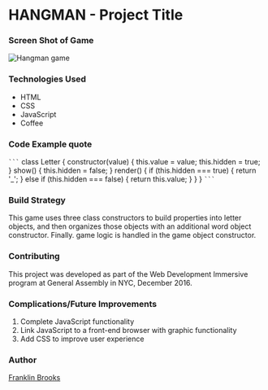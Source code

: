 # HANGMAN - Project Title 

### Screen Shot of Game  
  ![Hangman game](http://www.bigfuntown.com/Games/456.jpg)

### Technologies Used
- HTML
- CSS
- JavaScript
- Coffee

### Code Example quote
  ```` ``` ````
class Letter {
  constructor(value) {
    this.value = value;
    this.hidden = true;
  }
  show() {
    this.hidden = false;
  }
  render() {
    if (this.hidden === true) {
        return '_';
    } else if (this.hidden === false) {
        return this.value;
    }
  }
}
```` ``` ````
### Build Strategy
This game uses three class constructors to build properties into letter objects, and then organizes those objects with an additional word object constructor.  Finally. game logic is handled in the game object constructor.

### Contributing
This project was developed as part of the Web Development Immersive program at General Assembly in NYC, December 2016.

### Complications/Future Improvements 
  1. Complete JavaScript functionality
  1. Link JavaScript to a front-end browser with graphic functionality
  1. Add CSS to improve user experience

### Author
  [Franklin Brooks](http://www.franklinchristopherbrooks.com) 
